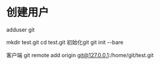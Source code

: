 # 创建用户
adduser git

mkdir test.git
cd test.git
初始化git
git init --bare


客户端 git remote add origin git@127.0.0.1:/home/git/test.git
